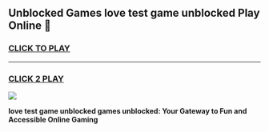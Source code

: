 
## Unblocked Games love test game unblocked Play Online 👋
<h3>
<a href="https://news.freeplayer.one?title=love_test_game_unblocked&ref=17F">CLICK TO PLAY</a></h3>
<hr>

<h3>
<a href="https://news.freeplayer.one?title=love_test_game_unblocked&ref=17F">CLICK 2 PLAY</a>
  
</h3>

<a href="https://news.freeplayer.one?title=love_test_game_unblocked&ref=17F/"><img src="https://clearcache.store/games.png"></a>


**love test game unblocked games unblocked: Your Gateway to Fun and Accessible Online Gaming**
